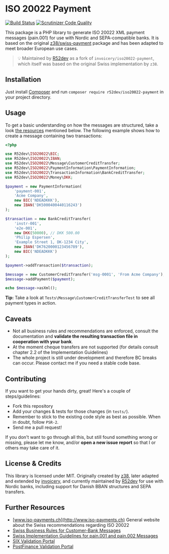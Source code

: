 # ISO 20022 Payment

[![Build Status](https://travis-ci.org/z38/swiss-payment.png?branch=master)](https://travis-ci.org/z38/swiss-payment)
[![Scrutinizer Code Quality](https://scrutinizer-ci.com/g/z38/swiss-payment/badges/quality-score.png?b=master)](https://scrutinizer-ci.com/g/z38/swiss-payment/?branch=master)

This package is a PHP library to generate ISO 20022 XML payment messages (pain.001) for use with Nordic and SEPA-compatible banks. It is based on the original [z38/swiss-payment](https://github.com/z38/swiss-payment) package and has been adapted to meet broader European use cases.

> 💡 Maintained by [R52dev](https://github.com/r52dev) as a fork of `invoicery/iso20022-payment`, which itself was based on the original Swiss implementation by `z38`.

## Installation

Just install [Composer](http://getcomposer.org) and run `composer require r52dev/iso20022-payment` in your project directory.

## Usage

To get a basic understanding on how the messages are structured, take a look [the resources](#further-resources) mentioned below. The following example shows how to create a message containing two transactions:

```php
<?php

use R52dev\ISO20022\BIC;
use R52dev\ISO20022\IBAN;
use R52dev\ISO20022\Message\CustomerCreditTransfer;
use R52dev\ISO20022\PaymentInformation\PaymentInformation;
use R52dev\ISO20022\TransactionInformation\BankCreditTransfer;
use R52dev\ISO20022\Money\DKK;

$payment = new PaymentInformation(
    'payment-001',
    'Acme Company',
    new BIC('NDEADKKK'),
    new IBAN('DK5000400440116243')
);

$transaction = new BankCreditTransfer(
    'instr-001',
    'e2e-001',
    new DKK(50000), // DKK 500.00
    'Philip Espersen',
    'Example Street 1, DK-1234 City',
    new IBAN('DK7620000123456789'),
    new BIC('NDEADKKK')
);

$payment->addTransaction($transaction);

$message = new CustomerCreditTransfer('msg-0001', 'From Acme Company');
$message->addPayment($payment);

echo $message->asXml();
```

**Tip:** Take a look at `Tests\Message\CustomerCreditTransferTest` to see all payment types in action.

## Caveats

- Not all business rules and recommendations are enforced, consult the documentation and **validate the resulting transaction file in cooperation with your bank**.
- At the moment cheque transfers are not supported (for details consult chapter 2.2 of the Implementation Guidelines)
- The whole project is still under development and therefore BC breaks can occur. Please contact me if you need a stable code base.

## Contributing

If you want to get your hands dirty, great! Here's a couple of steps/guidelines:

- Fork this repository
- Add your changes & tests for those changes (in `tests/`).
- Remember to stick to the existing code style as best as possible. When in doubt, follow `PSR-2`.
- Send me a pull request!

If you don't want to go through all this, but still found something wrong or missing, please
let me know, and/or **open a new issue report** so that I or others may take care of it.

## License & Credits

This library is licensed under MIT.
Originally created by [z38](https://github.com/z38), later adapted and extended by [invoicery](https://github.com/invoicery), and currently maintained by [R52dev](https://github.com/r52dev) for use with Nordic banks, including support for Danish BBAN structures and SEPA transfers.

## Further Resources

- [www.iso-payments.ch](http://www.iso-payments.ch) General website about the Swiss recommendations regarding ISO 20022
- [Swiss Business Rules for Customer-Bank Messages](http://www.six-interbank-clearing.com/dam/downloads/en/standardization/iso/swiss-recommendations/business-rules.pdf)
- [Swiss Implementation Guidelines for pain.001 and pain.002 Messages](http://www.six-interbank-clearing.com/dam/downloads/en/standardization/iso/swiss-recommendations/implementation-guidelines-ct.pdf)
- [SIX Validation Portal](https://validation.iso-payments.ch/)
- [PostFinance Validation Portal](https://isotest.postfinance.ch/corporates/)
